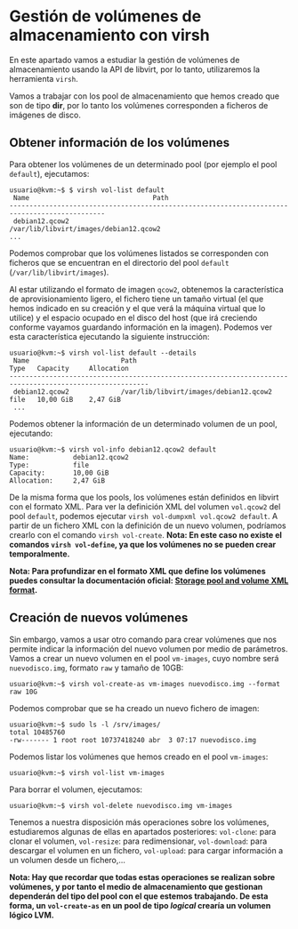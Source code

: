 # Gestión de volúmenes de almacenamiento con virsh

En este apartado vamos a estudiar la gestión de volúmenes de almacenamiento usando la API de libvirt, por lo tanto, utilizaremos la herramienta `virsh`. 

Vamos a trabajar con los pool de almacenamiento que hemos creado que son de tipo **dir**, por lo tanto los volúmenes corresponden a ficheros de imágenes de disco. 

## Obtener información de los volúmenes

Para obtener los volúmenes de un determinado pool (por ejemplo el pool `default`), ejecutamos:

```
usuario@kvm:~$ $ virsh vol-list default
 Name                               Path
----------------------------------------------------------------------------------------------
 debian12.qcow2                     /var/lib/libvirt/images/debian12.qcow2
...
```

Podemos comprobar que los volúmenes listados se corresponden con ficheros que se encuentran en el directorio del pool `default` (`/var/lib/libvirt/images`).

Al estar utilizando el formato de imagen `qcow2`, obtenemos la característica de aprovisionamiento ligero, el fichero tiene un tamaño virtual (el que hemos indicado en su creación y el que verá la máquina virtual que lo utilice) y el espacio ocupado en el disco del host (que irá creciendo conforme vayamos guardando información en la imagen). Podemos ver esta característica ejecutando la siguiente instrucción:

```
usuario@kvm:~$ virsh vol-list default --details
 Name                       Path                                        Type   Capacity     Allocation
---------------------------------------------------------------------------------------------------------
 debian12.qcow2             /var/lib/libvirt/images/debian12.qcow2      file   10,00 GiB    2,47 GiB
 ...
```

Podemos obtener la información de un determinado volumen de un pool, ejecutando:

```
usuario@kvm:~$ virsh vol-info debian12.qcow2 default
Name:           debian12.qcow2
Type:           file
Capacity:       10,00 GiB
Allocation:     2,47 GiB
```

De la misma forma que los pools, los volúmenes están definidos en libvirt con el formato XML. Para ver la definición XML del volumen `vol.qcow2` del pool `default`, podemos ejecutar `virsh vol-dumpxml vol.qcow2 default`. A partir de un fichero XML con la definición de un nuevo volumen, podríamos crearlo con el comando `virsh vol-create`. **Nota: En este caso no existe el comandos `virsh vol-define`, ya que los volúmenes no se pueden crear temporalmente.**

**Nota: Para profundizar en el formato XML que define los volúmenes puedes consultar la documentación oficial: [Storage pool and volume XML format](https://libvirt.org/formatstorage.html).**

## Creación de nuevos volúmenes

Sin embargo, vamos a usar otro comando para crear volúmenes que nos permite indicar la información del nuevo volumen por medio de parámetros. Vamos a crear un nuevo volumen en el pool `vm-images`, cuyo nombre será `nuevodisco.img`, formato `raw` y tamaño de 10GB:

```
usuario@kvm:~$ virsh vol-create-as vm-images nuevodisco.img --format raw 10G 
```

Podemos comprobar que se ha creado un nuevo fichero de imagen:

```
usuario@kvm:~$ sudo ls -l /srv/images/
total 10485760
-rw------- 1 root root 10737418240 abr  3 07:17 nuevodisco.img
```

Podemos listar los volúmenes que hemos creado en el pool `vm-images`:

```
usuario@kvm:~$ virsh vol-list vm-images
```

Para borrar el volumen, ejecutamos:

```
usuario@kvm:~$ virsh vol-delete nuevodisco.img vm-images
```

Tenemos a nuestra disposición más operaciones sobre los volúmenes, estudiaremos algunas de ellas en apartados posteriores: `vol-clone`: para clonar el volumen, `vol-resize`: para redimensionar, `vol-download`: para descargar el volumen en un fichero, `vol-upload`: para cargar información a un volumen desde un fichero,...

**Nota: Hay que recordar que todas estas operaciones se realizan sobre volúmenes, y por tanto el medio de almacenamiento que gestionan dependerán del tipo del pool con el que estemos trabajando. De esta forma, un `vol-create-as` en un pool de tipo *logical* crearía un volumen lógico LVM.**

